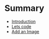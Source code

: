 # Summary

* [Introduction](README.md)
* [Lets code](lets-code.md)
* [Add an Image](add-an-image.md)

